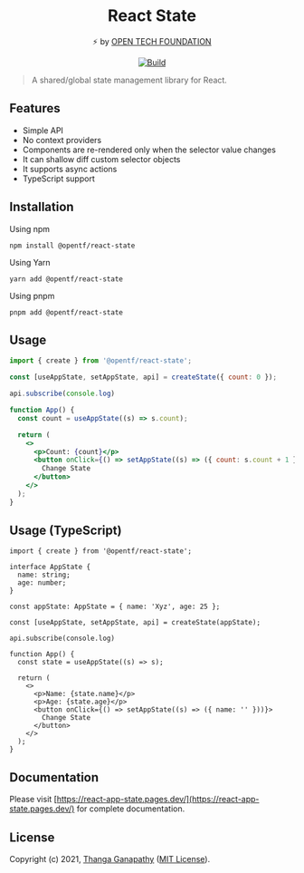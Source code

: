 <div align="center">

# React State

⚡ by [OPEN TECH FOUNDATION](https://open-tech-foundation.pages.dev/)

[![Build](https://github.com/open-tech-foundation/react-state/actions/workflows/build.yml/badge.svg)](https://github.com/open-tech-foundation/react-state/actions/workflows/build.yml)

</div>

> A shared/global state management library for React.

## Features

- Simple API
- No context providers
- Components are re-rendered only when the selector value changes
- It can shallow diff custom selector objects
- It supports async actions
- TypeScript support

## Installation

Using npm

```shell
npm install @opentf/react-state
```

Using Yarn

```shell
yarn add @opentf/react-state
```

Using pnpm

```shell
pnpm add @opentf/react-state
```

## Usage

```jsx
import { create } from '@opentf/react-state';

const [useAppState, setAppState, api] = createState({ count: 0 });

api.subscribe(console.log)

function App() {
  const count = useAppState((s) => s.count);

  return (
    <>
      <p>Count: {count}</p>
      <button onClick={() => setAppState((s) => ({ count: s.count + 1 }))}>
        Change State
      </button>
    </>
  );
}
```

## Usage (TypeScript)

```tsx
import { create } from '@opentf/react-state';

interface AppState {
  name: string;
  age: number;
}

const appState: AppState = { name: 'Xyz', age: 25 };

const [useAppState, setAppState, api] = createState(appState);

api.subscribe(console.log)

function App() {
  const state = useAppState((s) => s);

  return (
    <>
      <p>Name: {state.name}</p>
      <p>Age: {state.age}</p>
      <button onClick={() => setAppState((s) => ({ name: '' }))}>
        Change State
      </button>
    </>
  );
}
```

## Documentation

Please visit [https://react-app-state.pages.dev/](https://react-app-state.pages.dev/) for complete documentation.

## License

Copyright (c) 2021, [Thanga Ganapathy](https://github.com/Thanga-Ganapathy) ([MIT License](./LICENSE)).
